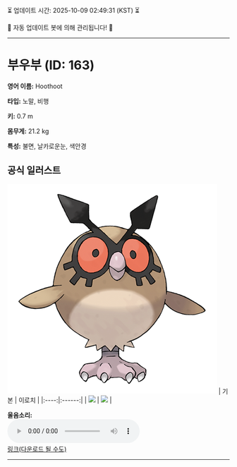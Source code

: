 
⏳ 업데이트 시간: 2025-10-09 02:49:31 (KST) ⏳

🤖 자동 업데이트 봇에 의해 관리됩니다! 🤖

---

# 부우부 (ID: 163)
**영어 이름:** Hoothoot

**타입:** 노말, 비행

**키:** 0.7 m

**몸무게:** 21.2 kg

**특성:** 불면, 날카로운눈, 색안경

## 공식 일러스트
![](https://raw.githubusercontent.com/PokeAPI/sprites/master/sprites/pokemon/other/official-artwork/163.png)
| 기본 | 이로치 |
|:----:|:------:|
| <img src="http://play.pokemonshowdown.com/sprites/ani/hoothoot.gif" width="200"> | <img src="http://play.pokemonshowdown.com/sprites/ani-shiny/hoothoot.gif" width="200"> |

**울음소리:**<br><audio controls src="https://raw.githubusercontent.com/PokeAPI/cries/main/cries/pokemon/latest/163.ogg"></audio><br> [링크(다운로드 될 수도)](https://raw.githubusercontent.com/PokeAPI/cries/main/cries/pokemon/latest/163.ogg)


---
